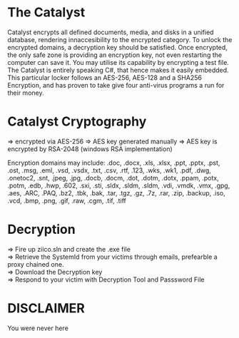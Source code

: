 # The Catalyst
Catalyst encrypts all defined documents, media, and disks in a unified database, rendering innaccesibility to the encrypted category.  To unlock the encrypted domains, a decryption key should be satisfied. Once encrypted, the only safe zone is providing an encryption key, not even restarting the computer can save it. You may utilise its capability by encrypting a test file.
    The Catalyst is entirely speaking C#, that hence makes it easily embedded. This particular locker follows an AES-256, AES-128 and a SHA256 Encryption, and has proven to take give four anti-virus programs a run for their money.

# Catalyst Cryptography
=> encrypted via AES-256 
=> AES key generated manually 
=> AES key is encrypted by RSA-2048 (windows RSA implementation)  

Encryption domains may include:
.doc, .docx, .xls, .xlsx, .ppt, .pptx, .pst, .ost, .msg, .eml, .vsd, .vsdx, .txt, .csv, .rtf, .123, .wks, .wk1, .pdf, .dwg, .onetoc2, .snt,  .jpeg, .jpg, .docb, .docm, .dot, .dotm, .dotx, .ppam, .potx, .potm, .edb, .hwp, .602, .sxi, .sti, .sldx, .sldm, .sldm, .vdi, .vmdk, .vmx,  .gpg, .aes, .ARC, .PAQ, .bz2, .tbk, .bak, .tar, .tgz, .gz, .7z, .rar, .zip, .backup, .iso, .vcd, .bmp, .png, .gif, .raw, .cgm, .tif, .tiff 

# Decryption                
=> Fire up ziico.sln and create the .exe file             
=> Retrieve the SystemId from your victims through emails, prefearble a proxy chained one.            
=> Download the Decryption key             
=> Respond to your victim with Decryption Tool and Passsword File             

# DISCLAIMER  
  You were never here
